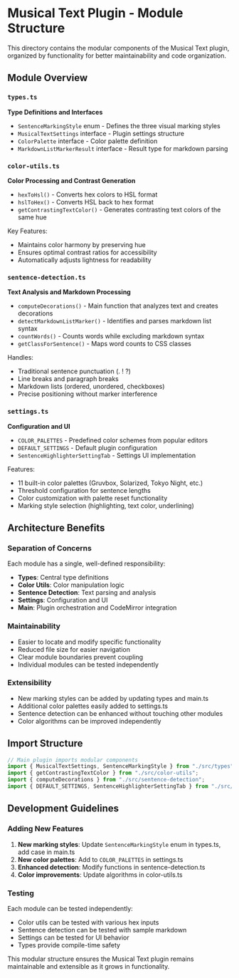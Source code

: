 # Musical Text Plugin - Module Structure

This directory contains the modular components of the Musical Text plugin, organized by functionality for better maintainability and code organization.

## Module Overview

### `types.ts`
**Type Definitions and Interfaces**
- `SentenceMarkingStyle` enum - Defines the three visual marking styles
- `MusicalTextSettings` interface - Plugin settings structure
- `ColorPalette` interface - Color palette definition
- `MarkdownListMarkerResult` interface - Result type for markdown parsing

### `color-utils.ts`
**Color Processing and Contrast Generation**
- `hexToHsl()` - Converts hex colors to HSL format
- `hslToHex()` - Converts HSL back to hex format  
- `getContrastingTextColor()` - Generates contrasting text colors of the same hue

Key Features:
- Maintains color harmony by preserving hue
- Ensures optimal contrast ratios for accessibility
- Automatically adjusts lightness for readability

### `sentence-detection.ts`
**Text Analysis and Markdown Processing**
- `computeDecorations()` - Main function that analyzes text and creates decorations
- `detectMarkdownListMarker()` - Identifies and parses markdown list syntax
- `countWords()` - Counts words while excluding markdown syntax
- `getClassForSentence()` - Maps word counts to CSS classes

Handles:
- Traditional sentence punctuation (. ! ?)
- Line breaks and paragraph breaks
- Markdown lists (ordered, unordered, checkboxes)
- Precise positioning without marker interference

### `settings.ts`
**Configuration and UI**
- `COLOR_PALETTES` - Predefined color schemes from popular editors
- `DEFAULT_SETTINGS` - Default plugin configuration
- `SentenceHighlighterSettingTab` - Settings UI implementation

Features:
- 11 built-in color palettes (Gruvbox, Solarized, Tokyo Night, etc.)
- Threshold configuration for sentence lengths
- Color customization with palette reset functionality
- Marking style selection (highlighting, text color, underlining)

## Architecture Benefits

### Separation of Concerns
Each module has a single, well-defined responsibility:
- **Types**: Central type definitions
- **Color Utils**: Color manipulation logic
- **Sentence Detection**: Text parsing and analysis
- **Settings**: Configuration and UI
- **Main**: Plugin orchestration and CodeMirror integration

### Maintainability
- Easier to locate and modify specific functionality
- Reduced file size for easier navigation
- Clear module boundaries prevent coupling
- Individual modules can be tested independently

### Extensibility
- New marking styles can be added by updating types and main.ts
- Additional color palettes easily added to settings.ts
- Sentence detection can be enhanced without touching other modules
- Color algorithms can be improved independently

## Import Structure

```typescript
// Main plugin imports modular components
import { MusicalTextSettings, SentenceMarkingStyle } from "./src/types";
import { getContrastingTextColor } from "./src/color-utils";
import { computeDecorations } from "./src/sentence-detection";
import { DEFAULT_SETTINGS, SentenceHighlighterSettingTab } from "./src/settings";
```

## Development Guidelines

### Adding New Features
1. **New marking styles**: Update `SentenceMarkingStyle` enum in types.ts, add case in main.ts
2. **New color palettes**: Add to `COLOR_PALETTES` in settings.ts
3. **Enhanced detection**: Modify functions in sentence-detection.ts
4. **Color improvements**: Update algorithms in color-utils.ts

### Testing
Each module can be tested independently:
- Color utils can be tested with various hex inputs
- Sentence detection can be tested with sample markdown
- Settings can be tested for UI behavior
- Types provide compile-time safety

This modular structure ensures the Musical Text plugin remains maintainable and extensible as it grows in functionality.